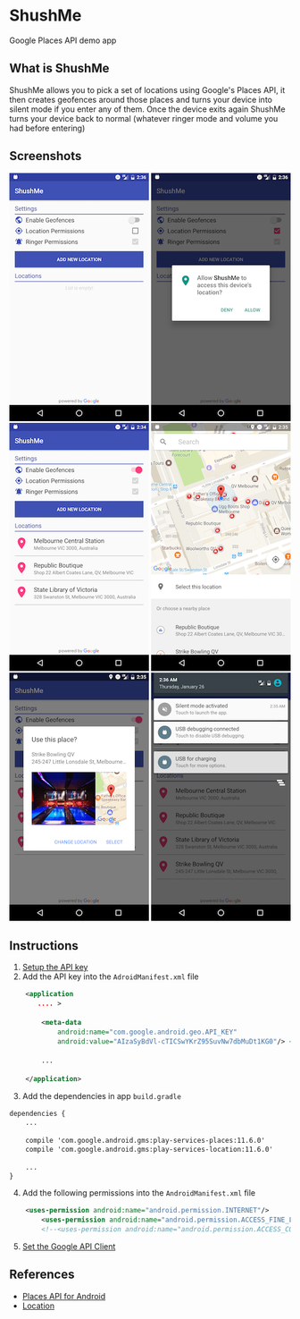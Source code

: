 # ShushMe
Google Places API demo app

## What is ShushMe

ShushMe allows you to pick a set of locations using Google's Places API, it then creates geofences around those places and turns your device into silent mode if you enter any of them. Once the device exits again ShushMe turns your device back to normal (whatever ringer mode and volume you had before entering)

## Screenshots

![Screenshot1](screenshots/screen_1.png) ![Screenshot2](screenshots/screen_2.png) ![Screenshot3](screenshots/screen_3.png)
![Screenshot4](screenshots/screen_4.png) ![Screenshot5](screenshots/screen_5.png) ![Screenshot6](screenshots/screen_6.png)


## Instructions
1. [Setup the API key](documentation/api_key_setup_instructions.md)
2. Add the API key into the `AdroidManifest.xml` file
```xml
    <application
       .... >

        <meta-data
            android:name="com.google.android.geo.API_KEY"
            android:value="AIzaSyBdVl-cTICSwYKrZ95SuvNw7dbMuDt1KG0"/> <!-- Api unique key-->

        ...

    </application>
```

3. Add the dependencies in app `build.gradle`

```
dependencies {
    ...

    compile 'com.google.android.gms:play-services-places:11.6.0'
    compile 'com.google.android.gms:play-services-location:11.6.0'

    ...
}
```

4. Add the following permissions into the `AndroidManifest.xml` file
```xml
    <uses-permission android:name="android.permission.INTERNET"/>
        <uses-permission android:name="android.permission.ACCESS_FINE_LOCATION"/><!-- Allows to use GPS, WIFI and CELL towers-->
        <!--<uses-permission android:name="android.permission.ACCESS_COARSE_LOCATION"/> --> <!-- Allows to use only WIFI and CELL towers-->
```

5. [Set the Google API Client](documentation/google_api_client.md)




## References

* [Places API for Android](https://developers.google.com/places/android-api/)
* [Location](https://developer.android.com/reference/android/location/Location.html)